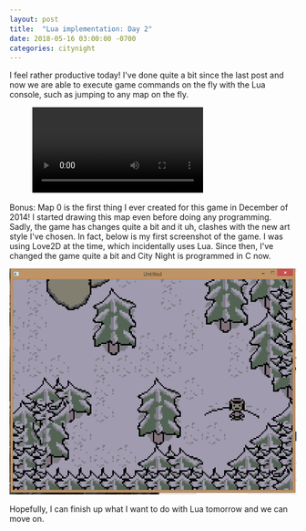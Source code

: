 ```yaml
---
layout: post
title:  "Lua implementation: Day 2"
date: 2018-05-16 03:00:00 -0700
categories: citynight
---
```


I feel rather productive today! I've done quite a bit since the last post and now we are able to execute game commands on the fly with the Lua console, such as jumping to any map on the fly.

<!-- blank line -->
<figure class="video_container">
  <video controls="true" allowfullscreen="true">
    <source src="/videos/2018-05-16 02-38-19.webm" type="video/webm">
  </video>
</figure>
<!-- blank line -->

Bonus: Map 0 is the first thing I ever  created for this game in December of 2014! I started drawing this map even before doing any programming. Sadly, the game has changes quite a bit and it uh, clashes with the new art style I've chosen. In fact, below is my first screenshot of the game. I was using Love2D at the time, which incidentally uses Lua. Since then, I've changed the game quite a bit and City Night is programmed in C now.

![First screenshot of City Night](/images/2018-05-16-citynight-first-screenshot.png)

Hopefully, I can finish up what I want to do with Lua tomorrow and we can move on.
